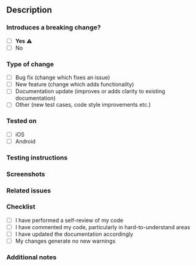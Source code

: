 ## Description
<!-- Provide a concise and descriptive summary of the changes implemented in this PR. -->

### Introduces a breaking change?
- [ ] **Yes** ⚠️
- [ ] No

### Type of change
- [ ] Bug fix (change which fixes an issue)
- [ ] New feature (change which adds functionality)
- [ ] Documentation update (improves or adds clarity to existing documentation)
- [ ] Other (new test cases, code style improvements etc.)

### Tested on
- [ ] iOS
- [ ] Android

### Testing instructions
<!-- Provide step-by-step instructions on how to test your changes. Include setup details if necessary. -->

### Screenshots
<!-- Add screenshots here, if applicable -->

### Related issues
<!-- Link related issues here using #issue-number -->

### Checklist
- [ ] I have performed a self-review of my code
- [ ] I have commented my code, particularly in hard-to-understand areas
- [ ] I have updated the documentation accordingly
- [ ] My changes generate no new warnings

### Additional notes
<!-- Include any additional information, assumptions, or context that reviewers might need to understand this PR. -->
